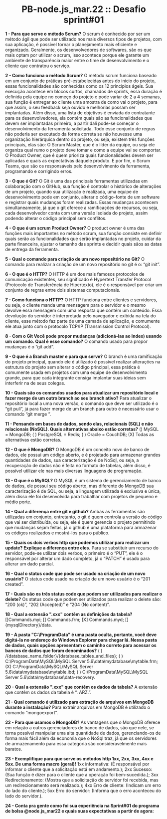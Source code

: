 <h1 align="center"> PB-node.js_mar.22 :: Desafio sprint#01 </h1>

**1 - Para que serve o método Scrum?**
	O scrum é conhecido por ser um método ágil que pode ser utilizado nos mais diversos tipos de projetos, com sua aplicação, é possível tornar o planejamento mais eficiente e organizado. 
Geralmente, os desenvolvedores de softwares, são os que mais optam por utilizar o scrum, isso acontece porque ele garante um ambiente de transparência maior entre o time de desenvolvimento e o cliente que contratou o serviço.

**2 - Como funciona o método Scrum?** 
	O método scrum funciona baseado em um conjunto de práticas pré-estabelecidas antes do inicio do projeto, essas funcionalidades são conhecidas como os 12 princípios ágeis.
	Sua execução acontece em blocos curtos, chamados de sprints, essa duração é definida pela equipe no começo do projeto e pode variar de 2 a 4 semanas, sua função é entregar ao cliente uma amostra de como vai o projeto, para que assim, o seu feedback seja ouvido e melhorias possam ser implantadas. Além disso, uma lista de objetivos é enviada do contratante para os desenvolvedores, ela contém quais são as funcionalidades que devem ser implantadas primeiro, a partir dali pode-se começar o desenvolvimento da ferramenta solicitada.
	Todo esse conjunto de regras não poderia ser executado da forma correta se não houvesse uma organização hierárquica dentro do projeto, ou seja, existem três funções principais, elas são: O Scrum Master, que é o líder da equipe, ou seja ele organiza qual rumo o projeto deve tomar e como a equipe vai se comportar. O Product Owner, que é quem prioriza quais funcionalidades devem ser aplicadas e quais as expectativas daquele produto. E por fim, o Scrum Teams, que são os responsáveis pelo desenvolvimento da ferramenta, programando e corrigindo erros.
  
**3 - O que é Git?**
O Git é uma das principais ferramentas utilizadas em colaboração com o GitHub, sua função é controlar o histórico de alterações de um projeto, quando sua utilização é realizada, uma equipe de desenvolvimento pode em conjunto, alterar o código-fonte de um software e registrar quais mudanças foram realizadas. Essas mudanças acontecem simultaneamente, já que o git oferece a ramificações de recursos, ou seja, cada desenvolvedor conta com uma versão 	isolada do projeto, assim podendo alterar o código principal sem conflitos.

 **4 - O que é um scrum Product Owner?**
O product owner é uma das funções mais importantes no método scrum, sua função consiste em definir quais serão as funcionalidades que serão implantadas no projeto, cuidar da parte financeira, ajustar o tamanho das sprints e decidir quais sãos as datas de entrega da ferramenta.

**5 - Qual o comando para criação de um novo repositório no Git?**
O comando para realizar a criação de um novo repositório no git é o: “git init”.


**6 - O que é o HTTP?** 
	O HTTP é um dos mais famosos protocolos de comunicação existentes, seu significado é Hypertext Transfer Protocol (Protocolo de Transferência de Hipertexto), ele é o responsável por criar um conjunto de regras entre dois sistemas computacionais.
  
**7 - Como funciona o HTTP?**
	O HTTP funciona entre clientes e servidores, ou seja, o cliente manda uma mensagem para o servidor e o mesmo devolve essa mensagem com uma resposta que contém um conteúdo. Essa devolução do servidor é interpretada pelo navegador e exibida na tela do cliente, esse método faz parte de uma camada de aplicação, e comumente ele atua junto com o protocolo TCP/IP (Transmission Control Protocol).
  
**8 - Com o Git Você pode propor mudanças (adicioná-las ao Index) usando um comando. Qual é esse comando?** 
	O comando usado para propor mudanças é o “git add”.
  
**9 - O que é a Branch master e para que serve?** 
	O branch é uma ramificação do projeto principal, quando ele é utilizado é possível realizar alterações na estrutura do projeto sem alterar o código principal, essa prática é comumente usada em projetos com uma equipe de desenvolvimento grande, para que cada integrante consiga implantar suas ideias sem interferir na de seus colegas.
  
**10 - Quais são os comandos usados para atualizar um repositório local e fazer merge de um outro branch ao seu branch ativo?** 
	Para atualizar o repositório local a uma nova versão, o comando que deve ser utilizado é o “git pull”, já para fazer merge de um branch para outro é necessário usar o comando “git merge <branch>”.
  
**11 - Pensando em bases de dados, sendo elas, relacionais (SQL) e não relacionais (NoSQL). Quais alternativas abaixo estão corretas?**
()   MySQL = MongoDB;
( )  PostgreSQL = Redis; 
( ) Oracle = CouchDB; 
(X) Todas as alternativas estão corretas.
  
**12 - O que é MongoDB?** 
O MongoDB é um conceito novo de banco de dados, ele possui um código aberto, e é projetado para armazenar grandes quantidades de dados, sua caracterização é de NoSql, ou seja, a recuperação de dados não é feita no formato de tabelas, além disso, é possível utilizar ele nas mais diversas linguagens de programação. 
  
**13 - O que é o MySQL?** 
O MySQL é um sistema de gerenciamento de banco de dados, ele possui seu código aberto, mas diferente do MongoDB sua caracterização é de SQL, ou seja, a linguagem utilizada é exclusiva e única, além disso ele foi desenvolvida para trabalhar com projetos de pequeno e médio porte.
  
**14 - Qual a diferença entre git e github?**
Ambas as ferramentas são utilizadas em conjunto, entretanto, o git é quem controla a versão do código que vai ser distribuída, ou seja, ele é quem gerencia o projeto permitindo que mudanças sejam feitas, já o github é uma plataforma para armazenar os códigos realizados e mostrá-los para o público.
  
**15 - Quais os dois verbos http que podemos utilizar para realizar um update? Explique a diferença entre eles.** 
	Para se substituir um recurso do servidor, pode-se utilizar dois verbos, o primeiro é o “PUT”, ele é o responsável por alterar um dado completo, já o “PATCH” é usado para alterar um dado parcial.
  
**16 - Qual o status code que pode ser usado na criação de um novo usuário?** 
	O status code usado na criação de um novo usuário é o “201 created”.
  
**17 - Quais são os três status code que podem ser utilizados para realizar o delete?** 
	Os status code que podem ser utilizados para realizar o delete são: “200 (ok)”, “202 (Accepted)” e “204 (No content)”.
  
**18 - Qual a extensão ".xxx" contêm as definições da tabela?** 
[]Commands.myi;
[] Commands.frm;
[X] Commands.myd;
[] {mysqlDirectory}/data. 
  
**19 - A pasta "C:\ProgramData" é uma pasta oculta, portanto, você deve digitá-la no endereço do Windows Explorer para chegar lá. Nessa pasta de dados, quais opções apresentam o caminho correto para acessar os bancos de dados que foram denominados?** 
( ) /{database_name_folder}/{database_tables_and_files};
( ) C:\ProgramData\MySQL\MySQL Server 5.6\data\mydatabase\mytable.frm;
(X) C:\ProgramData\MySQL\MySQL Server 5.6\data\mydatabase\mytable.ibd; 
( ) C:\ProgramData\MySQL\MySQL Server 5.6\data\mydatabase\data-recovery.
  
**20 - Qual a extensão ".xxx" que contêm os dados da tabela?** 
A extensão que contêm os dados da tabela é “. ARZ.”.

**21 - Qual comando é utilizado para extração de arquivos em MongoDB durante a instalação?** 
	Para extrair arquivos em MongoDB é utilizado o comando “mongoexport”.
  
**22 - Para que usamos o MongoDB?** 
	As vantagens que o MongoDB oferece em relação a outros gerenciadores de banco de dados, são que nele, se torna possível manipular uma alta quantidade de dados, gerenciando-os de forma mais fácil além da economia que o NoSql traz, já que os servidores de armazenamento para essa categoria são consideravelmente mais baratos.
  
**23 - Exemplifique para que serve os métodos http 1xx, 2xx, 3xx, 4xx e 5xx. De uma forma macro (geral)!** 
1xx informativa: (É responsável por informar o cliente que a solicitação está em andamento.); 
2xx Sucesso: (Sua função é dizer para o cliente que a operação foi bem-sucedida.);
3xx Redirecionamento: (Mostra que a solicitação do servidor foi recebida, mas um redirecionamento será realizado.);
4xx Erro de cliente: (Indicam um erro do lado do cliente.);
5xx Erro do servidor: (Informa que o erro aconteceu do lado do servidor.).
  
**24 - Conta pra gente como foi sua experiência na Sprint#01 do programa de bolsa @node.js_mar22 e quais suas expectativas a partir de agora:**
  
